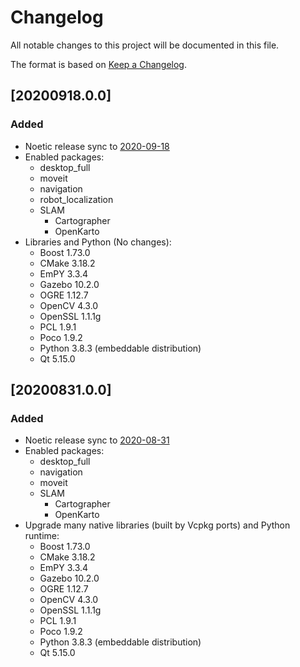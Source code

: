 # Changelog
All notable changes to this project will be documented in this file.

The format is based on [Keep a Changelog](https://keepachangelog.com/en/1.0.0/).

## [20200918.0.0]
### Added
- Noetic release sync to [2020-09-18](https://discourse.ros.org/t/new-packages-for-noetic-2020-09-18)
- Enabled packages:
  - desktop_full
  - moveit
  - navigation
  - robot_localization
  - SLAM
    - Cartographer
    - OpenKarto
- Libraries and Python (No changes):
  - Boost 1.73.0
  - CMake 3.18.2
  - EmPY 3.3.4
  - Gazebo 10.2.0
  - OGRE 1.12.7
  - OpenCV 4.3.0
  - OpenSSL 1.1.1g
  - PCL 1.9.1
  - Poco 1.9.2
  - Python 3.8.3 (embeddable distribution)
  - Qt 5.15.0

## [20200831.0.0]
### Added
- Noetic release sync to [2020-08-31](https://discourse.ros.org/t/new-packages-for-noetic-2020-08-31)
- Enabled packages:
  - desktop_full
  - navigation
  - moveit
  - SLAM
    - Cartographer
    - OpenKarto
- Upgrade many native libraries (built by Vcpkg ports) and Python runtime:
  - Boost 1.73.0
  - CMake 3.18.2
  - EmPY 3.3.4
  - Gazebo 10.2.0
  - OGRE 1.12.7
  - OpenCV 4.3.0
  - OpenSSL 1.1.1g
  - PCL 1.9.1
  - Poco 1.9.2
  - Python 3.8.3 (embeddable distribution)
  - Qt 5.15.0
